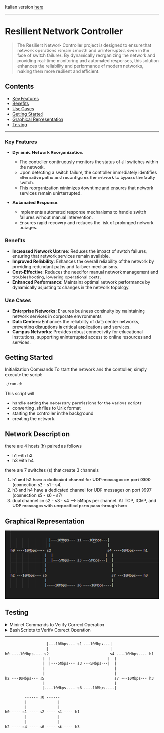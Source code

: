 Italian version [here](README-it.md)

---

# Resilient Network Controller

> The Resilient Network Controller project is designed to ensure that network operations remain smooth and uninterrupted, even in the face of switch failures. By dynamically reorganizing the network and providing real-time monitoring and automated responses, this solution enhances the reliability and performance of modern networks, making them more resilient and efficient.

## Contents
- [Key Features](#key-features)
- [Benefits](#benefits)
- [Use Cases](#use-cases)
- [Getting Started](#getting-started)
- [Graphical Representation](#graphical-representation)
- [Testing](#testing)

---

### Key Features

- **Dynamic Network Reorganization**:
    - The controller continuously monitors the status of all switches within the network.
    - Upon detecting a switch failure, the controller immediately identifies alternative paths and reconfigures the network to bypass the faulty switch.
    - This reorganization minimizes downtime and ensures that network services remain uninterrupted.

- **Automated Response**:
    - Implements automated response mechanisms to handle switch failures without manual intervention.
    - Ensures rapid recovery and reduces the risk of prolonged network outages.

### Benefits

- **Increased Network Uptime**: Reduces the impact of switch failures, ensuring that network services remain available.
- **Improved Reliability**: Enhances the overall reliability of the network by providing redundant paths and failover mechanisms.
- **Cost-Effective**: Reduces the need for manual network management and troubleshooting, lowering operational costs.
- **Enhanced Performance**: Maintains optimal network performance by dynamically adjusting to changes in the network topology.

### Use Cases

- **Enterprise Networks**: Ensures business continuity by maintaining network services in corporate environments.
- **Data Centers**: Enhances the reliability of data center networks, preventing disruptions in critical applications and services.
- **Campus Networks**: Provides robust connectivity for educational institutions, supporting uninterrupted access to online resources and services.


## Getting Started

Initialization Commands
To start the network and the controller, simply execute the script:

```bash
./run.sh
```
This script will
- handle setting the necessary permissions for the various scripts
- converting .sh files to Unix format
- starting the controller in the background
- creating the network.

## Network Description
there are 4 hosts (h) paired as follows
- h1 with h2
- h3 with h4

there are 7 switches (s) that create 3 channels
1.  h1 and h2 have a dedicated channel for UDP messages on port 9999 (connection s2 - s1 - s4)
2.  h3 and h4 have a dedicated channel for UDP messages on port 9997 (connection s5 - s6 - s7)
3.  dual channel on s2 - s3 - s4 --> 5Mbps per channel. All TCP, ICMP, and UDP messages with unspecified ports pass through here

## Graphical Representation
<p align="center">
  <img src="images/bash network.png" width="600">
</p>

## Testing

<details>
<summary>Mininet Commands to Verify Correct Operation</summary>

---

Check connections
```bash
pingall
```

Check ICMP packets
```bash
h* ping -c3 h*
```

Check TCP packet
```bash
iperf h* h*
```

Check UDP packets
- Set the receiver
```bash
h1 iperf -s -u -p 9999 -b 10M &
```
- Set the sender
```bash
h2 iperf -c h1 -u -p 9999 -b 10M -t 10 -i 1
```

Change the port to verify that UDP packets with ports other than the specified one end up in the 5Mbps queue
  
</details>

<details>
<summary>Bash Scripts to Verify Correct Operation</summary>

---

To check the rules of all switch tables
```bash
./show_tables.sh
```

Change Scenario
- Disconnect switch:
```bash
sudo ovs-vsctl del-controller s6
```
- Reconnect switch:
```bash
sudo ovs-vsctl set-controller s6 tcp:127.0.0.1:6633
```

</details>

---

```
                   |---10Mbps--- s1 ---10Mbps---|
                   |                            |
h0 ----10Mbps---- s2                            s4 ----10Mbps---- h1
                 |  |                          |  |
                 |  |---5Mbps--- s3 ---5Mbps---|  |
                 |                                |
                 |                                |
h2 ---10Mbps--- s5                                s7 ---10Mbps--- h3
                 |                                |
                 |----10Mbps---- s6 ----10Mbps----|
```
```
         ------ s0 ------ 
         |              | 
         |              | 
h0 ---- s1 ---- s2 ---- s3 ---- h1
         |              |
         |              |
h2 ---- s4 ---- s6 ---- s6 ---- h3
```





